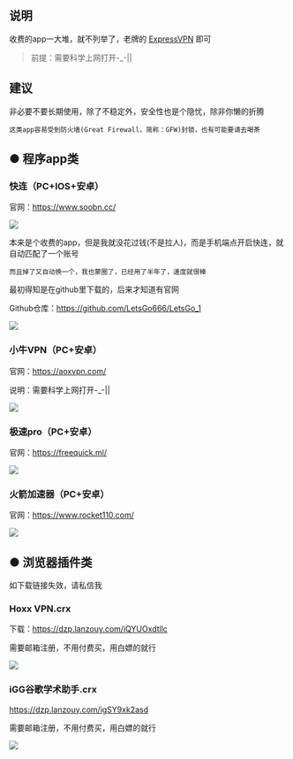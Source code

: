 ## 说明

收费的app一大堆，就不列举了，老牌的 [ExpressVPN](https://www.expressvpn.com/ "ExpressVpn不支持中文") 即可

> 前提：需要科学上网打开-_-||

## 建议

非必要不要长期使用，除了不稳定外，安全性也是个隐忧，除非你懒的折腾

    这类app容易受到防火墙(Great Firewall，简称：GFW)封锁，也有可能要请去喝茶



## ● 程序app类



### 快连（PC+IOS+安卓）

官网：https://www.soobn.cc/


![](https://ghproxy.com/https://raw.githubusercontent.com/Yiov/notes/main/vpn/pic/letsVPN.png)



本来是个收费的app，但是我就没花过钱(不是拉人)，而是手机端点开启快连，就自动匹配了一个账号

    而且掉了又自动换一个，我也蒙圈了，已经用了半年了，速度就很棒

最初得知是在github里下载的，后来才知道有官网

Github仓库：https://github.com/LetsGo666/LetsGo_1

![](https://ghproxy.com/https://raw.githubusercontent.com/Yiov/notes/main/vpn/pic/letsVPN-2.png)




### 小牛VPN（PC+安卓）

官网：https://aoxvpn.com/

说明：需要科学上网打开-_-||

![](https://ghproxy.com/https://raw.githubusercontent.com/Yiov/notes/main/vpn/pic/aoxvpn.png)



### 极速pro（PC+安卓）

官网：https://freequick.ml/

![](https://ghproxy.com/https://raw.githubusercontent.com/Yiov/notes/main/vpn/pic/jisupro.png)


### 火箭加速器（PC+安卓）

官网：https://www.rocket110.com/


![](https://ghproxy.com/https://raw.githubusercontent.com/Yiov/notes/main/vpn/pic/rocket.png)





## ● 浏览器插件类

如下载链接失效，请私信我

### Hoxx VPN.crx

下载：https://dzp.lanzouy.com/iQYUOxdtllc

需要邮箱注册，不用付费买，用白嫖的就行

![](https://ghproxy.com/https://raw.githubusercontent.com/Yiov/notes/main/vpn/pic/hoxxvpn.png)



### iGG谷歌学术助手.crx

https://dzp.lanzouy.com/igSY9xk2asd

需要邮箱注册，不用付费买，用白嫖的就行

![](https://ghproxy.com/https://raw.githubusercontent.com/Yiov/notes/main/vpn/pic/iGuge.png)


